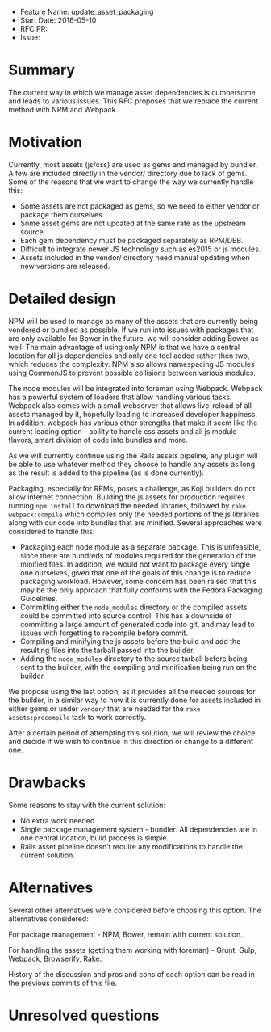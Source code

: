 - Feature Name: update_asset_packaging
- Start Date: 2016-05-10
- RFC PR:
- Issue:

# Summary
[summary]: #summary

The current way in which we manage asset dependencies is cumbersome and leads to various issues. This RFC proposes that we replace the current method with NPM and Webpack.

# Motivation
[motivation]: #motivation

Currently, most assets (js/css) are used as gems and managed by bundler.
A few are included directly in the vendor/ directory due to lack of gems.
Some of the reasons that we want to change the way we currently handle this:

* Some assets are not packaged as gems, so we need to either vendor or package them ourselves.
* Some asset gems are not updated at the same rate as the upstream source.
* Each gem dependency must be packaged separately as RPM/DEB.
* Difficult to integrate newer JS technology such as es2015 or js modules.
* Assets included in the vendor/ directory need manual updating when new versions are released.

# Detailed design
[design]: #detailed-design

NPM will be used to manage as many of the assets that are currently being vendored or bundled as possible.
If we run into issues with packages that are only available for Bower in the future, we will consider adding Bower as well. The main advantage of using only NPM is that we have a central location for all js dependencies and only one tool added rather then two, which reduces the complexity. NPM also allows namespacing JS modules using CommonJS to prevent possible collisions between various modules.

The node modules will be integrated into foreman using Webpack. Webpack has a powerful system of loaders that allow handling various tasks. Webpack also comes with a small webserver that allows live-reload of all assets managed by it, hopefully leading to increased developer happiness. In addition, webpack has various other strengths that make it seem like the current leading option - ability to handle css assets and all js module flavors, smart division of code into bundles and more.

As we will currently continue using the Rails assets pipeline, any plugin will be able to use whatever method they choose to handle any assets as long as the result is added to the pipeline (as is done currently).

Packaging, especially for RPMs, poses a challenge, as Koji builders do not allow internet connection. Building the js assets for production requires running `npm install` to download the needed libraries, followed by `rake webpack:compile` which compiles only the needed portions of the js libraries along with our code into bundles that are minified. Several approaches were considered to handle this:

* Packaging each node module as a separate package. This is unfeasible, since there are hundreds of modules required for the generation of the minified files. In addition, we would not want to package every single one ourselves, given that one of the goals of this change is to reduce packaging workload. However, some concern has been raised that this may be the only approach that fully conforms with the Fedora Packaging Guidelines.
* Committing either the `node_modules` directory or the compiled assets could be committed into source control. This has a downside of committing a large amount of generated code into git, and may lead to issues with forgetting to recompile before commit.
* Compiling and minifying the js assets before the build and add the resulting files into the tarball passed into the builder.
* Adding the `node_modules` directory to the source tarball before being sent to the builder, with the compiling and minification being run on the builder.

We propose using the last option, as it provides all the needed sources for the builder, in a similar way to how it is currently done for assets included in either gems or under `vendor/` that are needed for the `rake assets:precompile` task to work correctly.

After a certain period of attempting this solution, we will review the choice and decide if we wish to continue in this direction or change to a different one.

# Drawbacks
[drawbacks]: #drawbacks

Some reasons to stay with the current solution:
* No extra work needed.
* Single package management system - bundler. All dependencies are in one central location, build process is simple.
* Rails asset pipeline doesn’t require any modifications to handle the current solution.

# Alternatives
[alternatives]: #alternatives

Several other alternatives were considered before choosing this option. The alternatives considered:

For package management - NPM, Bower, remain with current solution.

For handling the assets (getting them working with foreman) - Grunt, Gulp, Webpack, Browserify, Rake.

History of the discussion and pros and cons of each option can be read in the previous commits of this file.

# Unresolved questions
[unresolved]: #unresolved-questions
